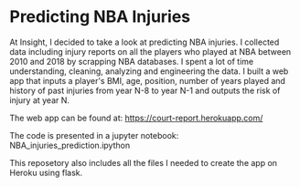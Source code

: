 # Predicting NBA Injuries 

At Insight, I decided to take a look at predicting NBA injuries. I collected data including injury reports on all the players who played at NBA between 2010 and 2018 by scrapping NBA databases. I spent a lot of time understanding, cleaning, analyzing and engineering the data. I built a web app that inputs a player's BMI, age, position, number of years played and history of past injuries from year N-8 to year N-1 and outputs the risk of injury at year N. 

The web app can be found at: https://court-report.herokuapp.com/

The code is presented in a jupyter notebook: NBA_injuries_prediction.ipython

This reposetory also includes all the files I needed to create the app on Heroku using flask.  
